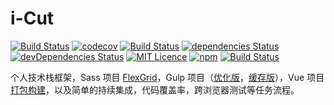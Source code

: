 ﻿i-Cut
===========================

[![Build Status](https://travis-ci.org/zhenbinjing/i-Cut.svg?branch=master)](https://travis-ci.org/zhenbinjing/i-Cut)
[![codecov](https://codecov.io/gh/zhenbinjing/i-Cut/branch/master/graph/badge.svg)](https://codecov.io/gh/zhenbinjing/i-Cut)
[![Build Status](https://saucelabs.com/buildstatus/icut)](https://saucelabs.com/beta/builds/93b3ecb687ac4c8ea4a862b904d06a18)
[![dependencies Status](https://david-dm.org/zhenbinjing/i-Cut/status.svg)](https://david-dm.org/zhenbinjing/i-Cut)
[![devDependencies Status](https://david-dm.org/zhenbinjing/i-Cut/dev-status.svg)](https://david-dm.org/zhenbinjing/i-Cut?type=dev)
[![MIT Licence](https://img.shields.io/npm/l/i-cut.svg)](https://opensource.org/licenses/mit-license.php)
[![npm](https://img.shields.io/npm/v/i-cut.svg)](https://www.npmjs.com/package/i-cut)
[![Build Status](https://saucelabs.com/browser-matrix/icut.svg)](https://saucelabs.com/beta/builds/8913e384e9de43ffb3813d69b4054b8c)

个人技术栈框架，Sass 项目 [FlexGrid](https://i-cut.cc/assets/flexgrid.html)，Gulp 项目（[优化版](https://i-cut.cc/dist/)，[缓存版](https://i-cut.cc/rev/)），Vue 项目 [打包构建](https://i-cut.cc/v-dist/#/vr1)，以及简单的持续集成，代码覆盖率，跨浏览器测试等任务流程。